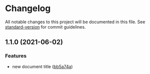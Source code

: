 # Changelog

All notable changes to this project will be documented in this file. See [standard-version](https://github.com/conventional-changelog/standard-version) for commit guidelines.

## 1.1.0 (2021-06-02)


### Features

* new document title ([bb5a74a](https://github.com/devdigital/git-flow-standard-version/commit/bb5a74ab9b685d745137894952f17a58835e8c24))
